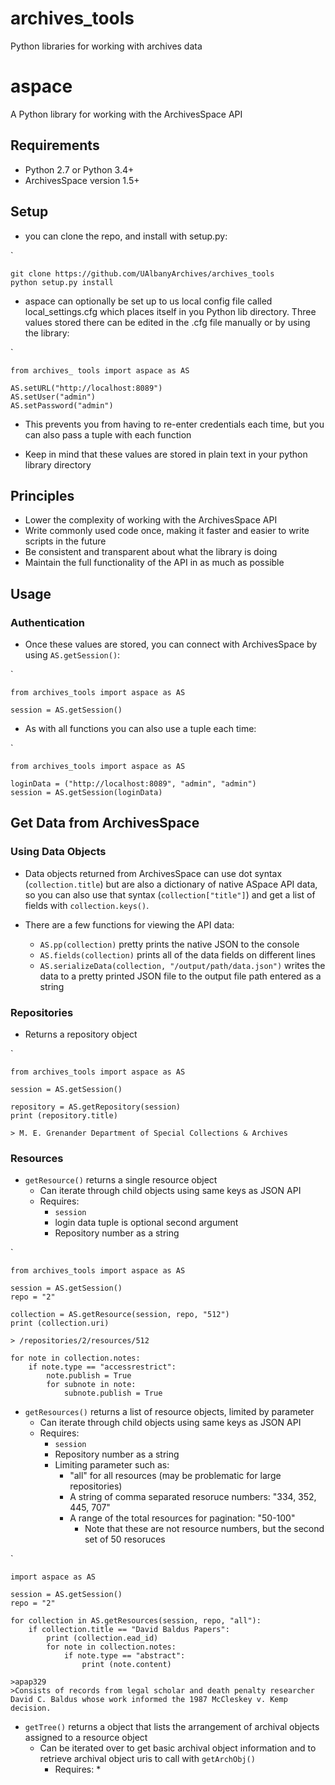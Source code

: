 # archives_tools
Python libraries for working with archives data

# aspace
A Python library for working with the ArchivesSpace API

## Requirements

* Python 2.7 or Python 3.4+
* ArchivesSpace version 1.5+

## Setup

* you can clone the repo, and install with setup.py:

`

	git clone https://github.com/UAlbanyArchives/archives_tools
	python setup.py install


* aspace can optionally be set up to us local config file called local_settings.cfg which places itself in you Python lib directory. Three values stored there can be edited in the .cfg file manually or by using the library:

`

	from archives_ tools import aspace as AS
		
	AS.setURL("http://localhost:8089")
	AS.setUser("admin")
	AS.setPassword("admin")


* This prevents you from having to re-enter credentials each time, but you can also pass a tuple with each function

* Keep in mind that these values are stored in plain text in your python library directory

## Principles

* Lower the complexity of working with the ArchivesSpace API
* Write commonly used code once, making it faster and easier to write scripts in the future
* Be consistent and transparent about what the library is doing
* Maintain the full functionality of the API in as much as possible

## Usage

### Authentication

* Once these values are stored, you can connect with ArchivesSpace by using `AS.getSession()`:

`

	from archives_tools import aspace as AS

	session = AS.getSession()

* As with all functions you can also use a tuple each time:

`

	from archives_tools import aspace as AS

	loginData = ("http://localhost:8089", "admin", "admin")	
	session = AS.getSession(loginData)


## Get Data from ArchivesSpace

### Using Data Objects

* Data objects returned from ArchivesSpace can use dot syntax (`collection.title`) but are also a dictionary of native ASpace API data, so you can also use that syntax (`collection["title"]`) and get a list of fields with `collection.keys()`.

* There are a few functions for viewing the API data:
	* `AS.pp(collection)` pretty prints the native JSON to the console
	* `AS.fields(collection)` prints all of the data fields on different lines
	* `AS.serializeData(collection, "/output/path/data.json")` writes the data to a pretty printed JSON file to the output file path entered as a string

### Repositories

* Returns a repository object

`

	from archives_tools import aspace as AS

	session = AS.getSession()

	repository = AS.getRepository(session)
	print (repository.title)

	> M. E. Grenander Department of Special Collections & Archives

### Resources

* `getResource()` returns a single resource object
	* Can iterate through child objects using same keys as JSON API
	* Requires:
		* `session`
		* login data tuple is optional second argument
		* Repository number as a string

`

	from archives_tools import aspace as AS

	session = AS.getSession()
	repo = "2"

	collection = AS.getResource(session, repo, "512")
	print (collection.uri)

	> /repositories/2/resources/512

	for note in collection.notes:
		if note.type == "accessrestrict":
			note.publish = True
			for subnote in note:
				subnote.publish = True


* `getResources()` returns a list of resource objects, limited by parameter
	* Can iterate through child objects using same keys as JSON API
	* Requires:
		* `session`
		* Repository number as a string
		* Limiting parameter such as:
			* "all" for all resources (may be problematic for large repositories)
			* A string of comma separated resoruce numbers: "334, 352, 445, 707" 
			* A range of the total resources for pagination: "50-100"
				* Note that these are not resource numbers, but the second set of 50 resoruces

`

	import aspace as AS

	session = AS.getSession()
	repo = "2"

	for collection in AS.getResources(session, repo, "all"):
		if collection.title == "David Baldus Papers":
			print (collection.ead_id)
			for note in collection.notes:
				if note.type == "abstract":
					print (note.content)

	>apap329
	>Consists of records from legal scholar and death penalty researcher David C. Baldus whose work informed the 1987 McCleskey v. Kemp decision.


* `getTree()` returns a object that lists the arrangement of archival objects assigned to a resource object
	* Can be iterated over to get basic archival object information and to retrieve archival object uris to call with `getArchObj()`
		* Requires:
			* 

